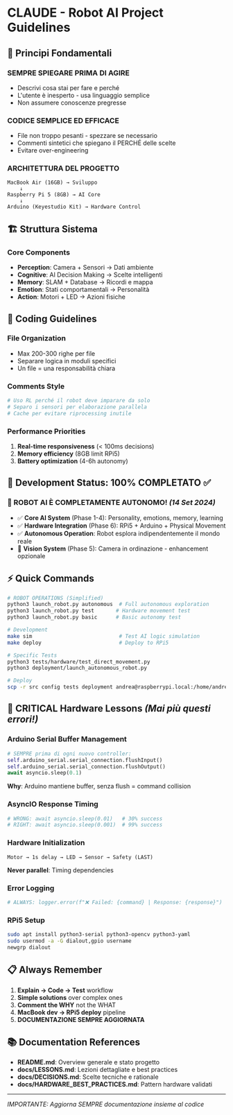 # CLAUDE - Robot AI Project Guidelines

## 🎯 Principi Fondamentali

### **SEMPRE SPIEGARE PRIMA DI AGIRE**
- Descrivi cosa stai per fare e perché
- L'utente è inesperto - usa linguaggio semplice
- Non assumere conoscenze pregresse

### **CODICE SEMPLICE ED EFFICACE**
- File non troppo pesanti - spezzare se necessario
- Commenti sintetici che spiegano il PERCHÉ delle scelte
- Evitare over-engineering

### **ARCHITETTURA DEL PROGETTO**
```
MacBook Air (16GB) → Sviluppo
    ↓
Raspberry Pi 5 (8GB) → AI Core
    ↓
Arduino (Keyestudio Kit) → Hardware Control
```

## 🏗️ Struttura Sistema

### **Core Components**
- **Perception**: Camera + Sensori → Dati ambiente
- **Cognitive**: AI Decision Making → Scelte intelligenti
- **Memory**: SLAM + Database → Ricordi e mappa
- **Emotion**: Stati comportamentali → Personalità
- **Action**: Motori + LED → Azioni fisiche

## 📝 Coding Guidelines

### **File Organization**
- Max 200-300 righe per file
- Separare logica in moduli specifici
- Un file = una responsabilità chiara

### **Comments Style**
```python
# Uso RL perché il robot deve imparare da solo
# Separo i sensori per elaborazione parallela
# Cache per evitare riprocessing inutile
```

### **Performance Priorities**
1. **Real-time responsiveness** (< 100ms decisions)
2. **Memory efficiency** (8GB limit RPi5)
3. **Battery optimization** (4-6h autonomy)

## 🚀 Development Status: **100% COMPLETATO** ✅

### **🤖 ROBOT AI È COMPLETAMENTE AUTONOMO!** *(14 Set 2024)*
- ✅ **Core AI System** (Phase 1-4): Personality, emotions, memory, learning
- ✅ **Hardware Integration** (Phase 6): RPi5 + Arduino + Physical Movement
- ✅ **Autonomous Operation**: Robot esplora indipendentemente il mondo reale
- 🔄 **Vision System** (Phase 5): Camera in ordinazione - enhancement opzionale

## ⚡ Quick Commands

```bash
# ROBOT OPERATIONS (Simplified)
python3 launch_robot.py autonomous  # Full autonomous exploration
python3 launch_robot.py test       # Hardware movement test
python3 launch_robot.py basic      # Basic autonomy test

# Development
make sim                            # Test AI logic simulation
make deploy                         # Deploy to RPi5

# Specific Tests
python3 tests/hardware/test_direct_movement.py
python3 deployment/launch_autonomous_robot.py

# Deploy
scp -r src config tests deployment andrea@raspberrypi.local:/home/andrea/
```

## 🔌 **CRITICAL Hardware Lessons** *(Mai più questi errori!)*

### **Arduino Serial Buffer Management**
```python
# SEMPRE prima di ogni nuovo controller:
self.arduino_serial.serial_connection.flushInput()
self.arduino_serial.serial_connection.flushOutput()
await asyncio.sleep(0.1)
```
**Why**: Arduino mantiene buffer, senza flush = command collision

### **AsyncIO Response Timing**
```python
# WRONG: await asyncio.sleep(0.01)   # 30% success
# RIGHT: await asyncio.sleep(0.001)  # 99% success
```

### **Hardware Initialization**
```
Motor → 1s delay → LED → Sensor → Safety (LAST)
```
**Never parallel**: Timing dependencies

### **Error Logging**
```python
# ALWAYS: logger.error(f"❌ Failed: {command} | Response: {response}")
```

### **RPi5 Setup**
```bash
sudo apt install python3-serial python3-opencv python3-yaml
sudo usermod -a -G dialout,gpio username
newgrp dialout
```

## 📋 Always Remember

1. **Explain → Code → Test** workflow
2. **Simple solutions** over complex ones
3. **Comment the WHY** not the WHAT
4. **MacBook dev → RPi5 deploy** pipeline
5. **DOCUMENTAZIONE SEMPRE AGGIORNATA**

## 📚 Documentation References

- **README.md**: Overview generale e stato progetto
- **docs/LESSONS.md**: Lezioni dettagliate e best practices
- **docs/DECISIONS.md**: Scelte tecniche e rationale
- **docs/HARDWARE_BEST_PRACTICES.md**: Pattern hardware validati

---
*IMPORTANTE: Aggiorna SEMPRE documentazione insieme al codice*